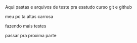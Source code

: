 Aqui pastas e arquivos de teste pra esatudo curso git e github

meu pc ta altas carrosa

fazendo mais testes

passar pra proxima parte